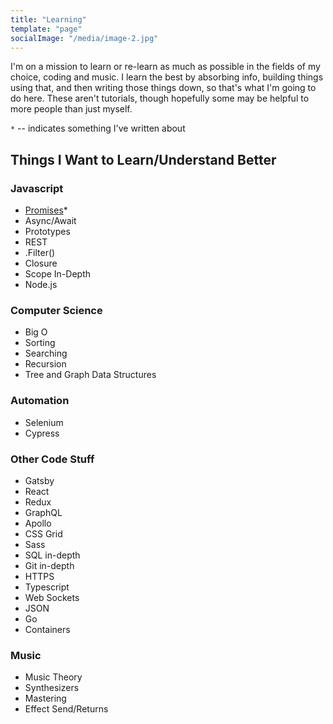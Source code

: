```yaml
---
title: "Learning"
template: "page"
socialImage: "/media/image-2.jpg"
---
```

I'm on a mission to learn or re-learn as much as possible in the fields of my choice, coding and music. I learn the best by absorbing info, building things using that, and then writing those things down, so that's what I'm going to do here. These aren't tutorials, though hopefully some may be helpful to more people than just myself.

`*` -- indicates something I've written about

## Things I Want to Learn/Understand Better

### Javascript
 - [Promises](/posts/js-promises)*
 - Async/Await
 - Prototypes
  - REST
  - .Filter()
  - Closure
  - Scope In-Depth
  - Node.js

  ### Computer Science
  - Big O
  - Sorting
  - Searching
  - Recursion
  - Tree and Graph Data Structures

  ### Automation
  - Selenium
  - Cypress

  ### Other Code Stuff
  - Gatsby
  - React
  - Redux
  - GraphQL
  - Apollo
  - CSS Grid
  - Sass
  - SQL in-depth
  - Git in-depth
  - HTTPS
  - Typescript
  - Web Sockets
  - JSON
   - Go
   - Containers

  ### Music
  - Music Theory
  - Synthesizers
  - Mastering
  - Effect Send/Returns